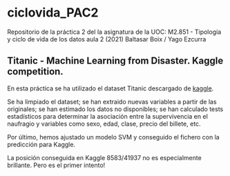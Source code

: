 # ciclovida_PAC2
Repositorio de la práctica 2 del la asignatura de la UOC: M2.851 - Tipología y ciclo de vida de los datos aula 2 (2021)
Baltasar Boix / Yago Ezcurra  
  
## Titanic - Machine Learning from Disaster. Kaggle competition.  
  
  En esta práctica se ha utilizado el dataset Titanic descargado de [kaggle](https://www.kaggle.com/c/titanic).  
  
  Se ha limpiado el dataset; se han extraido nuevas variables a partir de las originales; se han estimado los datos no disponibles; se han calculado tests estadísticos para determinar la asociación entre la supervivencia en el naufragio y variables como sexo, edad, clase, precio del billete, etc.  
  
  Por último, hemos ajustado un modelo SVM y conseguido el fichero con la predicción para Kaggle.  
  
  La posición conseguida en Kaggle 8583/41937 no es especialmente brillante. Pero es el primer intento!
